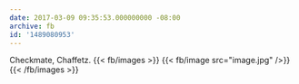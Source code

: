 ```yaml
---
date: 2017-03-09 09:35:53.000000000 -08:00
archive: fb
id: '1489080953'
---
```


Checkmate, Chaffetz.
{{< fb/images >}}
{{< fb/image src="image.jpg" />}}
{{< /fb/images >}}
